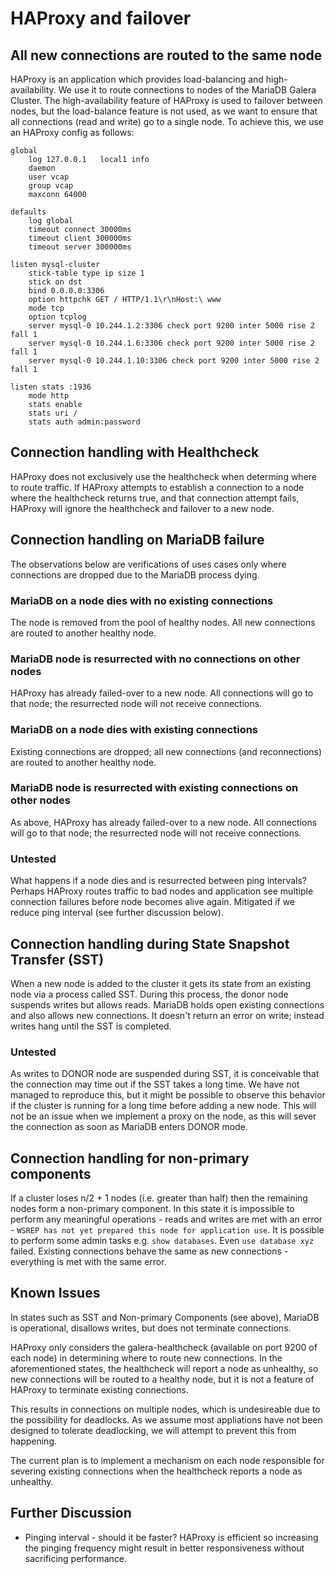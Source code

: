 # HAProxy and failover

## All new connections are routed to the same node ##

HAProxy is an application which provides load-balancing and high-availability. We use it to route connections to nodes of the MariaDB Galera Cluster. The high-availability feature of HAProxy is used to failover between nodes, but the load-balance feature is not used, as we want to ensure that all connections (read and write) go to a single node. To achieve this, we use an HAProxy config as follows:

```
global
    log 127.0.0.1   local1 info
    daemon
    user vcap
    group vcap
    maxconn 64000

defaults
    log global
    timeout connect 30000ms
    timeout client 300000ms
    timeout server 300000ms

listen mysql-cluster
    stick-table type ip size 1
    stick on dst
    bind 0.0.0.0:3306
    option httpchk GET / HTTP/1.1\r\nHost:\ www
    mode tcp
    option tcplog
    server mysql-0 10.244.1.2:3306 check port 9200 inter 5000 rise 2 fall 1
    server mysql-0 10.244.1.6:3306 check port 9200 inter 5000 rise 2 fall 1
    server mysql-0 10.244.1.10:3306 check port 9200 inter 5000 rise 2 fall 1

listen stats :1936
    mode http
    stats enable
    stats uri /
    stats auth admin:password
```

## Connection handling with Healthcheck

HAProxy does not exclusively use the healthcheck when determing where to route traffic. If HAProxy attempts to establish a connection to a node where the healthcheck returns true, and that connection attempt fails, HAProxy will ignore the healthcheck and failover to a new node.

## Connection handling on MariaDB failure ##

The observations below are verifications of uses cases only where connections are dropped due to the MariaDB process dying.

### MariaDB on a node dies with no existing connections ###

The node is removed from the pool of healthy nodes. All new connections are routed to another healthy node.

### MariaDB node is resurrected with no connections on other nodes ###

HAProxy has already failed-over to a new node. All connections will go to that node; the resurrected node will not receive connections.

### MariaDB on a node dies with existing connections ###

Existing connections are dropped; all new connections (and reconnections) are routed to another healthy node.

### MariaDB node is resurrected with existing connections on other nodes ###

As above, HAProxy has already failed-over to a new node. All connections will go to that node; the resurrected node will not receive connections.

### Untested ###

What happens if a node dies and is resurrected between ping intervals? Perhaps HAProxy routes traffic to bad nodes and application see multiple connection failures before node becomes alive again. Mitigated if we reduce ping interval (see further discussion below).

## Connection handling during State Snapshot Transfer (SST)

When a new node is added to the cluster it gets its state from an existing node via a process called SST.  During this process, the donor node suspends writes but allows reads. MariaDB holds open existing connections and also allows new connections. It doesn't return an error on write; instead writes hang until the SST is completed.

### Untested ###

As writes to DONOR node are suspended during SST, it is conceivable that the connection may time out if the SST takes a long time. We have not managed to reproduce this, but it might be possible to observe this behavior if the cluster is running for a long time before adding a new node. This will not be an issue when we implement a proxy on the node, as this will sever the connection as soon as MariaDB enters DONOR mode.

## Connection handling for non-primary components ##

If a cluster loses n/2 + 1 nodes (i.e. greater than half) then the remaining nodes form a non-primary component. In this state it is impossible to perform any meaningful operations - reads and writes are met with an error - `WSREP has not yet prepared this node for application use`. It is possible to perform some admin tasks e.g. `show databases`. Even `use database xyz` failed. Existing connections behave the same as new connections - everything is met with the same error.

## Known Issues ##

In states such as SST and Non-primary Components (see above), MariaDB is operational, disallows writes, but does not terminate connections.

HAProxy only considers the galera-healthcheck (available on port 9200 of each node) in determining where to route new connections. In the aforementioned states, the healthcheck will report a node as unhealthy, so new connections will be routed to a healthy node, but it is not a feature of HAProxy to terminate existing connections.

This results in connections on multiple nodes, which is undesireable due to the possibility for deadlocks. As we assume most appliations have not been designed to tolerate deadlocking, we will attempt to prevent this from happening.

The current plan is to implement a mechanism on each node responsible for severing existing connections when the healthcheck reports a node as unhealthy.

## Further Discussion ##

* Pinging interval - should it be faster? HAProxy is efficient so increasing the pinging frequency might result in better responsiveness without sacrificing performance.
